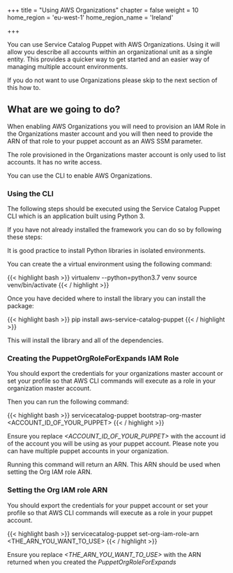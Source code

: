 +++
title = "Using AWS Organizations"
chapter = false
weight = 10
home_region = 'eu-west-1'
home_region_name = 'Ireland'

+++

You can use Service Catalog Puppet with AWS Organizations.  Using it will allow you describe all accounts within an 
organizational unit as a single entity.  This provides a quicker way to get started and an easier way of managing 
multiple account environments.

If you do not want to use Organizations please skip to the next section of this how to.

## What are we going to do?

When enabling AWS Organizations you will need to provision an IAM Role in the Organizations master account and you will 
then need to provide the ARN of that role to your puppet account as an AWS SSM parameter.  

The role provisioned in the Organizations master account is only used to list accounts.  It has no write access.

You can use the CLI to enable AWS Organizations.

### Using the CLI

The following steps should be executed using the Service Catalog Puppet CLI which is an application built using Python 3.

If you have not already installed the framework you can do so by following these steps:

It is good practice to install Python libraries in isolated environments. 

You can create the a virtual environment using the following command:

{{< highlight bash >}}
virtualenv --python=python3.7 venv
source venv/bin/activate
{{< / highlight >}}

Once you have decided where to install the library you can install the package:

{{< highlight bash >}}
pip install aws-service-catalog-puppet
{{< / highlight >}}

This will install the library and all of the dependencies.

### Creating the PuppetOrgRoleForExpands IAM Role

You should export the credentials for your organizations master account or set your profile so that AWS CLI commands 
will execute as a role in your organization master account.

Then you can run the following command: 

{{< highlight bash >}}
servicecatalog-puppet bootstrap-org-master <ACCOUNT_ID_OF_YOUR_PUPPET>
{{< / highlight >}}

Ensure you replace *&lt;ACCOUNT_ID_OF_YOUR_PUPPET&gt;* with the account id of the account you will be using as your 
puppet account.  Please note you can have multiple puppet accounts in your organization.

Running this command will return an ARN.  This ARN should be used when setting the Org IAM role ARN.

### Setting the Org IAM role ARN

You should export the credentials for your puppet account or set your profile so that AWS CLI commands will execute as a
role in your puppet account.

{{< highlight bash >}}
servicecatalog-puppet set-org-iam-role-arn <THE_ARN_YOU_WANT_TO_USE>
{{< / highlight >}}

Ensure you replace *&lt;THE_ARN_YOU_WANT_TO_USE&gt;* with the ARN returned when you created the *PuppetOrgRoleForExpands* 

